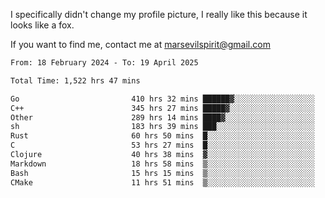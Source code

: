I specifically didn't change my profile picture, I really like this because it looks like a fox.

If you want to find me, contact me at marsevilspirit@gmail.com

<!--START_SECTION:waka-->

```txt
From: 18 February 2024 - To: 19 April 2025

Total Time: 1,522 hrs 47 mins

Go                         410 hrs 32 mins ██████▓░░░░░░░░░░░░░░░░░░   26.96 %
C++                        345 hrs 27 mins █████▓░░░░░░░░░░░░░░░░░░░   22.69 %
Other                      289 hrs 14 mins ████▓░░░░░░░░░░░░░░░░░░░░   18.99 %
sh                         183 hrs 39 mins ███░░░░░░░░░░░░░░░░░░░░░░   12.06 %
Rust                       60 hrs 50 mins  █░░░░░░░░░░░░░░░░░░░░░░░░   04.00 %
C                          53 hrs 27 mins  █░░░░░░░░░░░░░░░░░░░░░░░░   03.51 %
Clojure                    40 hrs 38 mins  ▓░░░░░░░░░░░░░░░░░░░░░░░░   02.67 %
Markdown                   18 hrs 58 mins  ▒░░░░░░░░░░░░░░░░░░░░░░░░   01.25 %
Bash                       15 hrs 15 mins  ▒░░░░░░░░░░░░░░░░░░░░░░░░   01.00 %
CMake                      11 hrs 51 mins  ▒░░░░░░░░░░░░░░░░░░░░░░░░   00.78 %
```

<!--END_SECTION:waka-->
